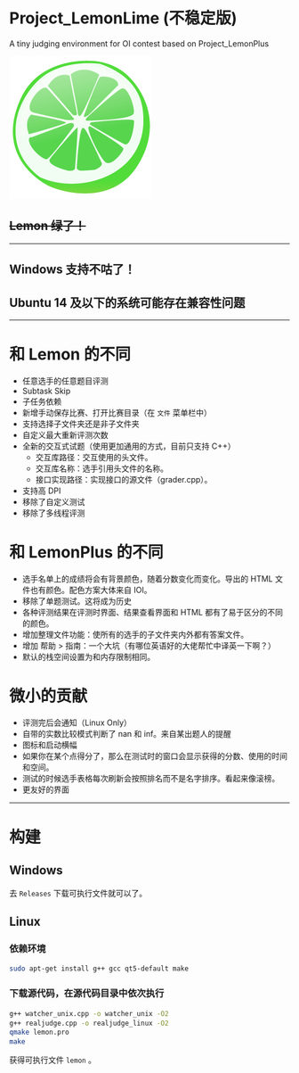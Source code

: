 # Project_LemonLime (不稳定版)

A tiny judging environment for OI contest based on Project_LemonPlus

![LemonLimeLogo](icon.png)

## ~~Lemon 绿了！~~

---

## Windows 支持不咕了！

## Ubuntu 14 及以下的系统可能存在兼容性问题

---




# 和 Lemon 的不同

- 任意选手的任意题目评测
- Subtask Skip
- 子任务依赖
- 新增手动保存比赛、打开比赛目录（在 `文件` 菜单栏中）
- 支持选择子文件夹还是非子文件夹
- 自定义最大重新评测次数
- 全新的交互式试题（使用更加通用的方式，目前只支持 C++）
  - 交互库路径：交互使用的头文件。
  - 交互库名称：选手引用头文件的名称。
  - 接口实现路径：实现接口的源文件（grader.cpp）。
- 支持高 DPI
- 移除了自定义测试
- 移除了多线程评测

# 和 LemonPlus 的不同

- 选手名单上的成绩将会有背景颜色，随着分数变化而变化。导出的 HTML 文件也有颜色。配色方案大体来自 IOI。
- 移除了单题测试。这将成为历史
- 各种评测结果在评测时界面、结果查看界面和 HTML 都有了易于区分的不同的颜色。
- 增加整理文件功能：使所有的选手的子文件夹内外都有答案文件。
- 增加 帮助 > 指南：一个大坑（有哪位英语好的大佬帮忙中译英一下啊？）
- 默认的栈空间设置为和内存限制相同。

# 微小的贡献

- 评测完后会通知（Linux Only）
- 自带的实数比较模式判断了 nan 和 inf。来自某出题人的提醒
- 图标和启动横幅
- 如果你在某个点得分了，那么在测试时的窗口会显示获得的分数、使用的时间和空间。
- 测试的时候选手表格每次刷新会按照排名而不是名字排序。看起来像滚榜。
- 更友好的界面

---

# 构建

## Windows

去 `Releases` 下载可执行文件就可以了。

## Linux

### 依赖环境

```bash
sudo apt-get install g++ gcc qt5-default make
```

### 下载源代码，在源代码目录中依次执行

```bash
g++ watcher_unix.cpp -o watcher_unix -O2
g++ realjudge.cpp -o realjudge_linux -O2
qmake lemon.pro
make
```

获得可执行文件 ``lemon`` 。

